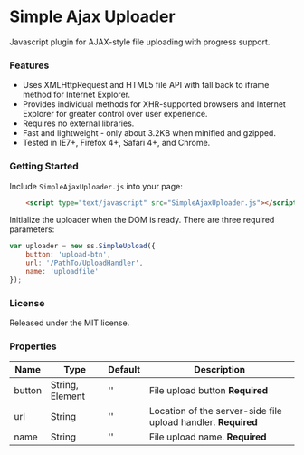 Simple Ajax Uploader
============================

Javascript plugin for AJAX-style file uploading with progress support.

### Features ###
* Uses XMLHttpRequest and HTML5 file API with fall back to iframe method for Internet Explorer.
* Provides individual methods for XHR-supported browsers and Internet Explorer for greater control over user experience.
* Requires no external libraries.
* Fast and lightweight - only about 3.2KB when minified and gzipped.
* Tested in IE7+, Firefox 4+, Safari 4+, and Chrome.

### Getting Started ###
Include `SimpleAjaxUploader.js` into your page:

```html
	<script type="text/javascript" src="SimpleAjaxUploader.js"></script>
```

Initialize the uploader when the DOM is ready. There are three required parameters:


```javascript
var uploader = new ss.SimpleUpload({
	button: 'upload-btn',
	url: '/PathTo/UploadHandler',
	name: 'uploadfile'
});
```

### License ###
Released under the MIT license.

### Properties ###
<table>
    <thead>
        <tr>
            <th>Name</th>
            <th>Type</th>
            <th>Default</th>
            <th>Description</th>
        </tr>
    </thead>
    <tbody>
        <tr>
            <td>button</td>
            <td>String, Element</td>
            <td>''</td>
            <td>File upload button <strong>Required</strong></td>
        </tr>
        <tr>
            <td>url</td>
            <td>String</td>
            <td>''</td>
            <td>Location of the server-side file upload handler. <strong>Required</strong></td>
        </tr>		
        <tr>
            <td>name</td>
            <td>String</td>
            <td>''</td>
            <td>File upload name. <strong>Required</strong></td>
        </tr>		
	</tbody>
</table>